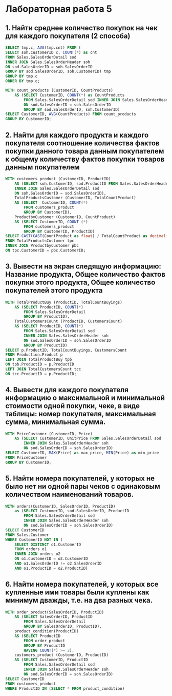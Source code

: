 # Лабораторная работа 5 

## 1. Найти среднее количество покупок на чек для каждого покупателя (2 способа)
```sql
SELECT tmp.c, AVG(tmp.cnt) FROM (
SELECT soh.CustomerID c, COUNT(*) as cnt 
FROM Sales.SalesOrderDetail sod
INNER JOIN Sales.SalesOrderHeader soh
ON sod.SalesOrderID = soh.SalesOrderID
GROUP BY sod.SalesOrderID, soh.CustomerID) tmp 
GROUP BY tmp.c
ORDER BY tmp.c;
```

```sql
WITH count_products (CustomerID, CountProducts) 
	AS (SELECT CustomerID, COUNT(*) as CountProducts 
		FROM Sales.SalesOrderDetail sod INNER JOIN Sales.SalesOrderHeader soh
		ON sod.SalesOrderID = soh.SalesOrderID 
		GROUP BY sod.SalesOrderID, soh.CustomerID) 
SELECT CustomerID, AVG(CountProducts) FROM count_products
GROUP BY CustomerID;
```
## 2. Найти для каждого продукта и каждого покупателя соотношение количества фактов покупки данного товара данным покупателем к общему количеству фактов покупки товаров данным покупателем
```sql
WITH customers_product (CustomerID, ProductID)
	AS (SELECT soh.CustomerID, sod.ProductID FROM Sales.SalesOrderHeader soh
	INNER JOIN Sales.SalesOrderDetail sod
	ON soh.SalesOrderID = sod.SalesOrderID), 
	TotalProductsCustomer (CustomerID, TotalCountProduct) 
	AS (SELECT  CustomerID, COUNT(*) 
		FROM customers_product
		GROUP BY CustomerID), 
	ProductbyCustomer (CustomerID, CountProduct) 
	AS (SELECT CustomerID, COUNT (*) 
		FROM customers_product
		GROUP BY CustomerID, ProductID) 
SELECT CAST(CAST(CountProduct as float) / TotalCountProduct as decimal(3,2))
FROM TotalProductsCustomer tpc 
INNER JOIN ProductbyCustomer pbc
ON tpc.CustomerID = pbc.CustomerID;
```
## 3. Вывести на экран следящую информацию: Название продукта, Общее количество фактов покупки этого продукта,  Общее количество покупателей этого продукта
```sql
WITH TotalProductBuy (ProductID, TotalCountBuyings)
	AS (SELECT ProductID, COUNT(*) 
		FROM Sales.SalesOrderDetail
		GROUP BY ProductID), 
	TotalCustomersCount (ProductID, CustomersCount)
	AS (SELECT ProductID, COUNT(*) 
		FROM Sales.SalesOrderDetail sod
		INNER JOIN Sales.SalesOrderHeader soh
		ON sod.SalesOrderID = soh.SalesOrderID
		GROUP BY ProductID)
SELECT p.ProductID, TotalCountBuyings, CustomersCount
FROM Production.Product p 
LEFT JOIN TotalProductBuy tpb
ON tpb.ProductID = p.ProductID
LEFT JOIN TotalCustomersCount tcc
ON tcc.ProductID = p.ProductID; 
```
## 4. Вывести для каждого покупателя информацию о максимальной и минимальной стоимости одной покупки, чеке, в виде таблицы: номер покупателя, максимальная сумма, минимальная сумма. 
```sql
WITH PriceCustomer (CustomerID, Price)
	AS (SELECT CustomerID, UnitPrice FROM Sales.SalesOrderDetail sod
		INNER JOIN Sales.SalesOrderHeader soh
		ON sod.SalesOrderID = soh.SalesOrderID)
SELECT CustomerID, MAX(Price) as max_price, MIN(Price) as min_price
FROM PriceCustomer
GROUP BY CustomerID;
```
## 5. Найти номера покупателей, у которых не было нет ни одной пары чеков с одинаковым количеством наименований товаров.
```sql
WITH orders(CustomerID, SalesOrderID, ProductID)
	as (SELECT CustomerID, sod.SalesOrderID, ProductID
		FROM Sales.SalesOrderDetail sod 
		INNER JOIN Sales.SalesOrderHeader soh
		ON sod.SalesOrderID = soh.SalesOrderID)
SELECT CustomerID 
FROM Sales.Customer 
WHERE CustomerID NOT IN (
	SELECT DISTINCT o1.CustomerID 
	FROM orders o1
	INNER JOIN orders o2
	ON o1.CustomerID = o2.CustomerID
	AND o1.SalesOrderID != o2.SalesOrderID
	AND o1.ProductID = o2.ProductID)
```
## 6. Найти номера покупателей, у которых все купленные ими товары были куплены как минимум дважды, т.е. на два разных чека.
```sql
WITH order_product(SalesOrderID, ProductID)
	AS (SELECT SalesOrderID, ProductID 
		FROM Sales.SalesOrderDetail
		GROUP BY SalesOrderID, ProductID), 
	product_condition(ProductID)
	AS (SELECT ProductID 
		FROM order_product
		GROUP BY ProductID
		HAVING COUNT(*) >= 2), 
	customers_product (CustomerID, ProductID)
	AS (SELECT CustomerID, ProductID
		FROM Sales.SalesOrderDetail sod
		INNER JOIN Sales.SalesOrderHeader soh
		ON sod.SalesOrderID = soh.SalesOrderID)
SELECT CustomerID 
FROM customers_product 
WHERE ProductID IN (SELECT * FROM product_condition) 
```

